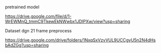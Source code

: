 pretrained model

https://drive.google.com/file/d/1-WrEWMnQ_tmmC9TkewEkNWwbx1JDlPXw/view?usp=sharing

Dataset dgn 21 frame preprocess

https://drive.google.com/drive/folders/1NxqSxVzvVUL9UCCgyU5n2N4dHsbAdZGg?usp=sharing
